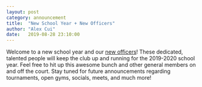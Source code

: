 ```yaml
---
layout: post
category: announcement
title:  "New School Year + New Officers"
author: "Alex Cui"
date:   2019-08-28 23:10:00
---
```


Welcome to a new school year and our [new officers](https://badminton.berkeley.edu/meet-officers.html)! These dedicated, talented people will keep the club up and running for the 2019-2020 school year. Feel free to hit up this awesome bunch and other general members on and off the court. Stay tuned for future announcements regarding tournaments, open gyms, socials, meets, and much more!
